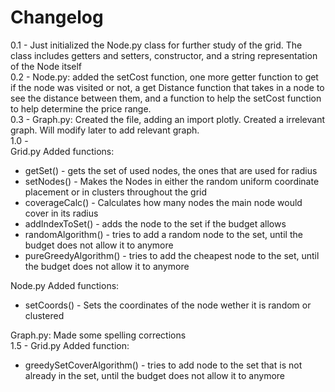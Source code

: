 # Changelog

0.1 - Just initialized the Node.py class for further study of the grid. The class includes getters and setters, constructor, and a string representation of the Node itself  
0.2 - Node.py: added the setCost function, one more getter function to get if the node was visited or not, a get Distance function that takes in a node to see the distance between them, and a function to help the setCost function to help determine the price range.  
0.3 - Graph.py: Created the file, adding an import plotly. Created a irrelevant graph. Will modify later to add relevant graph.  
1.0 -  
Grid.py Added functions:

- getSet() - gets the set of used nodes, the ones that are used for radius
- setNodes() - Makes the Nodes in either the random uniform coordinate placement or in clusters throughout the grid
- coverageCalc() - Calculates how many nodes the main node would cover in its radius
- addIndexToSet() - adds the node to the set if the budget allows
- randomAlgorithm() - tries to add a random node to the set, until the budget does not allow it to anymore
- pureGreedyAlgorithm() - tries to add the cheapest node to the set, until the budget does not allow it to anymore

Node.py Added functions:  

- setCoords() - Sets the coordinates of the node wether it is random or clustered

Graph.py: Made some spelling corrections  
1.5 - 
Grid.py Added function:

- greedySetCoverAlgorithm() - tries to add node to the set that is not already in the set, until the budget does not allow it to anymore
